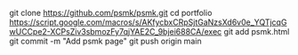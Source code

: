 git clone https://github.com/psmk/psmk.git
cd portfolio
https://script.google.com/macros/s/AKfycbxCRpSjtGaNzsXd6v0e_YQTjcqGwUCCpe2-XCPsZiv3sbmozFy7qjYAE2C_9bjei688CA/exec
git add psmk.html
git commit -m "Add psmk page"
git push origin main
